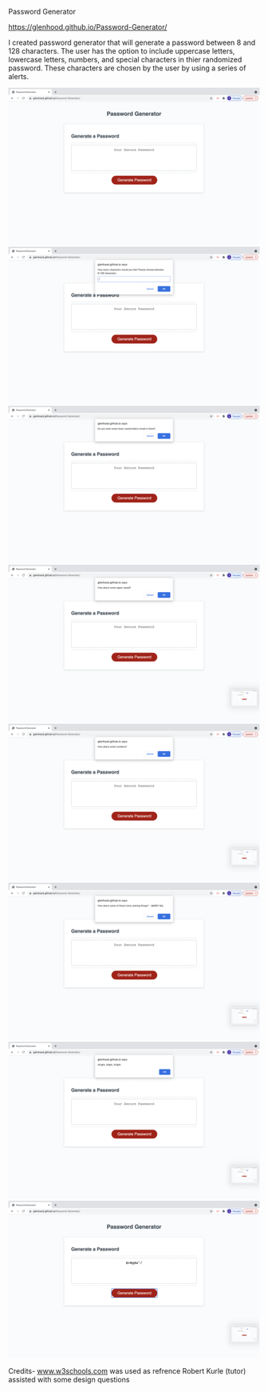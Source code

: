 Password Generator

https://glenhood.github.io/Password-Generator/

I created password generator that will generate a password between 8 and 128 characters. The user has the option to include uppercase letters, lowercase letters, numbers, and special characters in thier randomized password. These characters are chosen by the user by using a series of alerts.
    
![alt text](1.png)
![alt text](2.png)
![alt text](3.png)
![alt text](4.png)
![alt text](5.png)
![alt text](6.png)
![alt text](7.png)
![alt text](8.png)



Credits-
www.w3schools.com was used as refrence
Robert Kurle (tutor) assisted with some design questions